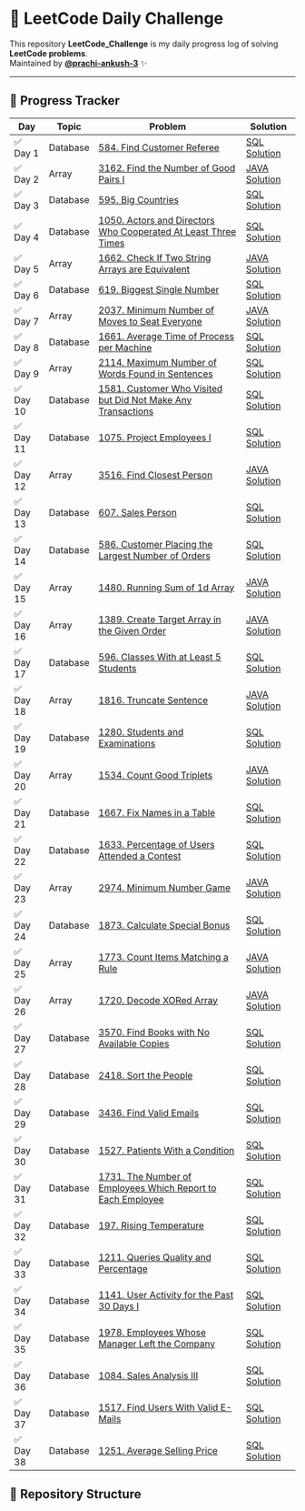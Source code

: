# 🚀 LeetCode Daily Challenge  

This repository **LeetCode_Challenge** is my daily progress log of solving **LeetCode problems**.  
Maintained by **[@prachi-ankush-3](https://github.com/prachi-ankush-3)** ✨  

---

## 📅 Progress Tracker  

| Day | Topic | Problem | Solution |
|-----|-------|---------|----------|
| ✅ Day 1 | Database | [584. Find Customer Referee](https://leetcode.com/problems/find-customer-referee/) | [SQL Solution](./584_FindCustomerReferee.sql) |
| ✅ Day 2 | Array | [3162. Find the Number of Good Pairs I ](https://leetcode.com/problems/find-the-number-of-good-pairs-i?envType=problem-list-v2&envId=array) | [JAVA Solution](https://github.com/prachi-ankush-3/LeetCode_Challenge/blob/main/3162.%20Find%20the%20Number%20of%20Good%20Pairs%20I.) |
| ✅ Day 3 | Database | [595. Big Countries](https://leetcode.com/problems/big-countries?envType=problem-list-v2&envId=database) | [SQL Solution](https://github.com/prachi-ankush-3/LeetCode_Challenge/blob/main/595.%20Big%20Countries.sql) |
| ✅ Day 4 | Database | [1050. Actors and Directors Who Cooperated At Least Three Times](https://leetcode.com/problems/actors-and-directors-who-cooperated-at-least-three-times?envType=problem-list-v2&envId=database) | [SQL Solution](https://github.com/prachi-ankush-3/LeetCode_Challenge/blob/main/1050._Actors%20and%20Directors%20Who%20Cooperated%20At%20Least%20Three%20Times) |
| ✅ Day 5 | Array | [1662. Check If Two String Arrays are Equivalent](https://leetcode.com/problems/check-if-two-string-arrays-are-equivalent?envType=problem-list-v2&envId=array)| [JAVA Solution](https://github.com/prachi-ankush-3/LeetCode_Challenge/blob/main/1662_Check%20If%20Two%20String%20Arrays%20are%20Equivalent) |
| ✅ Day 6 | Database | [619. Biggest Single Number](https://leetcode.com/problems/biggest-single-number?envType=problem-list-v2&envId=database) | [SQL Solution](https://github.com/prachi-ankush-3/LeetCode_Challenge/blob/2c30b434115c46ff15acc41e449bdc0486303a97/619.%20Biggest%20Single%20Number) |
| ✅ Day 7 | Array | [2037. Minimum Number of Moves to Seat Everyone](https://leetcode.com/problems/minimum-number-of-moves-to-seat-everyone?envType=problem-list-v2&envId=array) | [JAVA Solution](https://github.com/prachi-ankush-3/LeetCode_Challenge/blob/258458ba8f3dcf1480fd8c56a7fa5ec8c2184211/2037_%20Minimum%20Number%20of%20Moves%20to%20Seat%20Everyone) |
| ✅ Day 8 | Database | [1661. Average Time of Process per Machine](https://leetcode.com/problems/average-time-of-process-per-machine) | [SQL Solution](https://github.com/prachi-ankush-3/LeetCode_Challenge/blob/cbd73d8283198e622865c97f387773fca5df24bd/1661_Average%20Time%20of%20Process%20per%20Machine) |
| ✅ Day 9 | Array | [2114. Maximum Number of Words Found in Sentences](https://leetcode.com/problems/maximum-number-of-words-found-in-sentences?envType=problem-list-v2&envId=array) | [SQL Solution](https://github.com/prachi-ankush-3/LeetCode_Challenge/blob/c7d7f25d1099ad5067b7f049cccdab3675b806fb/2114_Maximum%20Number%20of%20Words%20Found%20in%20Sentences) |
| ✅ Day 10 | Database | [1581. Customer Who Visited but Did Not Make Any Transactions](https://leetcode.com/problems/customer-who-visited-but-did-not-make-any-transactions?envType=problem-list-v2&envId=database) | [SQL Solution](https://github.com/prachi-ankush-3/LeetCode_Challenge/blob/ef91a4bd340a2f967522d2f39f927b4e87aac81f/1581_Customer%20Who%20Visited%20but%20Did%20Not%20Make%20Any%20Transactions) |
| ✅ Day 11 | Database | [1075. Project Employees I](https://leetcode.com/problems/project-employees-i) | [SQL Solution](https://github.com/prachi-ankush-3/LeetCode_Challenge/blob/e9575baa9c520e8e5e44ccacdf46c740ebebae5e/1075_Project%20Employees%20I) |
| ✅ Day 12 | Array | [3516. Find Closest Person](https://leetcode.com/problems/find-closest-person) | [JAVA Solution](https://github.com/prachi-ankush-3/LeetCode_Challenge/blob/6c7b70ff2966318e39405dc38e88552a76e6f9b4/3516_Find%20Closest%20Person) |
| ✅ Day 13 | Database | [607. Sales Person](https://leetcode.com/problems/sales-person?envType=problem-list-v2&envId=database) | [SQL Solution]( https://github.com/prachi-ankush-3/LeetCode_Challenge/blob/bd048e98135562010f578e461098bcb7142ce811/607_%20Sales%20Person) |
| ✅ Day 14 | Database | [586. Customer Placing the Largest Number of Orders](https://leetcode.com/problems/customer-placing-the-largest-number-of-orders?envType=problem-list-v2&envId=database) | [SQL Solution](https://github.com/prachi-ankush-3/LeetCode_Challenge/blob/d6786c247aeb2a0aa30eeb04e441044ed4ff1a4f/586_Customer%20Placing%20the%20Largest%20Number%20of%20Orders) |
| ✅ Day 15 | Array | [1480. Running Sum of 1d Array](https://leetcode.com/problems/running-sum-of-1d-array?envType=problem-list-v2&envId=array) | [JAVA Solution](https://github.com/prachi-ankush-3/LeetCode_Challenge/blob/9fdf371033d114748222633505bbf27a33f264ca/1480_Running%20Sum%20of%201d%20Array) |
| ✅ Day 16 | Array | [1389. Create Target Array in the Given Order](https://leetcode.com/problems/create-target-array-in-the-given-order?envType=problem-list-v2&envId=array) | [JAVA Solution](https://github.com/prachi-ankush-3/LeetCode_Challenge/blob/41539242463552442b3894b7a5f923a1a2004a32/1389_Create%20Target%20Array%20in%20the%20Given%20Order) |
| ✅ Day 17 | Database | [596. Classes With at Least 5 Students](https://leetcode.com/problems/classes-with-at-least-5-students?envType=problem-list-v2&envId=database) | [SQL Solution](https://github.com/prachi-ankush-3/LeetCode_Challenge/blob/4948f974b02abb67a048ef8677a5c2e967020729/596_Classes%20With%20at%20Least%205%20Students) |
| ✅ Day 18 | Array | [1816. Truncate Sentence](https://leetcode.com/problems/truncate-sentence?envType=problem-list-v2&envId=array) | [JAVA Solution](https://github.com/prachi-ankush-3/LeetCode_Challenge/blob/966a365b4bf3daa8c18e66e77766e9f3ccad00ff/1816_Truncate%20Sentence) |
| ✅ Day 19 | Database | [1280. Students and Examinations](https://leetcode.com/problems/students-and-examinations?envType=problem-list-v2&envId=database) | [SQL Solution](https://github.com/prachi-ankush-3/LeetCode_Challenge/blob/17ca2d5db90151babb3f701e0dadc655d9c7870b/1280_Students%20and%20Examinationsl) |
| ✅ Day 20 | Array | [1534. Count Good Triplets](https://leetcode.com/problems/count-good-triplets?envType=problem-list-v2&envId=array) | [JAVA Solution](https://github.com/prachi-ankush-3/LeetCode_Challenge/blob/6e805d3dcf7333490f7d68b132d7596d464f7c57/1534_Count%20Good%20Triplets) |
| ✅ Day 21 | Database | [1667. Fix Names in a Table](https://leetcode.com/problems/fix-names-in-a-table?envType=problem-list-v2&envId=database) | [SQL Solution](https://github.com/prachi-ankush-3/LeetCode_Challenge/blob/e3c38ab31ac557e79b72dd3ccbb2b29749cedd4f/1667_Fix%20Names%20in%20a%20Table) |
| ✅ Day 22 | Database | [1633. Percentage of Users Attended a Contest](https://leetcode.com/problems/percentage-of-users-attended-a-contest) | [SQL Solution](https://github.com/prachi-ankush-3/LeetCode_Challenge/blob/40ab23337740f3db2a5e7b42eee21a7c41c1edd5/1633_Percentage%20of%20Users%20Attended%20a%20Contest) |
| ✅ Day 23 | Array | [2974. Minimum Number Game]( https://leetcode.com/problems/minimum-number-game?envType=problem-list-v2&envId=array) | [JAVA Solution](https://github.com/prachi-ankush-3/LeetCode_Challenge/blob/9c1d14be92bf0b04a4a9d17041d19aba05f363fa/2974_Minimum%20Number%20Game) |
| ✅ Day 24 | Database | [1873. Calculate Special Bonus](https://leetcode.com/problems/calculate-special-bonus?envType=problem-list-v2&envId=database) | [SQL Solution](https://github.com/prachi-ankush-3/LeetCode_Challenge/blob/184acb4ea4c7db842475e95ce0c0f6a734c78c25/1873_Calculate%20Special%20Bonus) |
| ✅ Day 25 | Array | [1773. Count Items Matching a Rule](https://leetcode.com/problems/count-items-matching-a-rule?envType=problem-list-v2&envId=array) | [JAVA Solution](https://github.com/prachi-ankush-3/LeetCode_Challenge/blob/2aed71970a808017db306de1ab85b8b0e476ab58/1773_Count%20Items%20Matching%20a%20Rul) |
| ✅ Day 26 | Array | [1720. Decode XORed Array](https://leetcode.com/problems/decode-xored-array?envType=problem-list-v2&envId=array) | [JAVA Solution](https://github.com/prachi-ankush-3/LeetCode_Challenge/blob/22659371f06419d97c8bbde95365cfbc1fe24345/1720_Decode%20XORed%20Array) |
| ✅ Day 27 | Database | [3570. Find Books with No Available Copies](https://leetcode.com/problems/find-books-with-no-available-copies?envType=problem-list-v2&envId=database) | [SQL Solution](https://github.com/prachi-ankush-3/LeetCode_Challenge/blob/3293409f32ef8b8236a3c222a54ad059f30c70d4/3570_Find%20Books%20with%20No%20Available%20Copies) |
| ✅ Day 28 | Database | [2418. Sort the People](https://leetcode.com/problems/sort-the-people?envType=problem-list-v2&envId=array) | [SQL Solution](https://github.com/prachi-ankush-3/LeetCode_Challenge/blob/29dbf09202881421117781bf410deceabe77bbb2/2418_Sort%20the%20People) 
| ✅ Day 29 | Database | [3436. Find Valid Emails](https://leetcode.com/problems/find-valid-emails) | [SQL Solution](https://github.com/prachi-ankush-3/LeetCode_Challenge/blob/f5f193135f8a7eda248a5622b595f1b146130924/3436_Find%20Valid%20Emails) |
| ✅ Day 30 | Database | [1527. Patients With a Condition](https://leetcode.com/problems/patients-with-a-condition) | [SQL Solution](https://github.com/prachi-ankush-3/LeetCode_Challenge/blob/decda0b500a2cd53211bf3e3c5c0bc9f736b670f/1527_Patients%20With%20a%20Condition) |
| ✅ Day 31 | Database | [1731. The Number of Employees Which Report to Each Employee](https://leetcode.com/problems/the-number-of-employees-which-report-to-each-employee?envType=problem-list-v2&envId=database) | [SQL Solution](https://github.com/prachi-ankush-3/LeetCode_Challenge/blob/f5df948eefaf81cebc92572c6da413c8a09624dc/1731_The%20Number%20of%20Employees%20Which%20Report%20to%20Each%20Employee) |
| ✅ Day 32 | Database | [197. Rising Temperature](https://leetcode.com/problems/rising-temperature?envType=problem-list-v2&envId=database) | [SQL Solution](https://github.com/prachi-ankush-3/LeetCode_Challenge/blob/25ac529e42aa9319860a120a66804e7f8a0b9b94/197_Rising%20Temperature) |
| ✅ Day 33 | Database | [1211. Queries Quality and Percentage](https://leetcode.com/problems/queries-quality-and-percentage?envType=problem-list-v2&envId=database) | [SQL Solution](https://github.com/prachi-ankush-3/LeetCode_Challenge/blob/2b44b47525fc4c9d869cfe4d7ad1112b79f3b393/1211_Queries%20Quality%20and%20Percentage) |
| ✅ Day 34 | Database | [1141. User Activity for the Past 30 Days I](https://leetcode.com/problems/user-activity-for-the-past-30-days-i?envType=problem-list-v2&envId=database) | [SQL Solution](https://github.com/prachi-ankush-3/LeetCode_Challenge/blob/f7b5c2dbaf0344d3456a70782d19751271156898/1141_User%20Activity%20for%20the%20Past%2030%20Days%20I) |
| ✅ Day 35 | Database | [1978. Employees Whose Manager Left the Company](https://leetcode.com/problems/employees-whose-manager-left-the-company?envType=problem-list-v2&envId=database) | [SQL Solution](https://github.com/prachi-ankush-3/LeetCode_Challenge/blob/063a7b38f4d66409ae206b90d84ee9f498ba2189/1978_Employees%20Whose%20Manager%20Left%20the%20Company) |
| ✅ Day 36 | Database | [1084. Sales Analysis III](https://leetcode.com/problems/sales-analysis-iii?envType=problem-list-v2&envId=database) | [SQL Solution](https://github.com/prachi-ankush-3/LeetCode_Challenge/blob/38b8348f0d71fcec59a6f1a4c48b1f52e8c15cd4/1084_Sales%20Analysis%20III) |
| ✅ Day 37 | Database | [1517. Find Users With Valid E-Mails](https://leetcode.com/problems/find-users-with-valid-e-mails?envType=problem-list-v2&envId=database) | [SQL Solution](https://github.com/prachi-ankush-3/LeetCode_Challenge/blob/a3889be97aecd5bf32f0bb87851144168e08f8dd/1517_Find%20Users%20With%20Valid%20E-Mails) |
| ✅ Day 38 | Database | [1251. Average Selling Price](https://leetcode.com/problems/average-selling-price?envType=problem-list-v2&envId=database) | [SQL Solution](https://github.com/prachi-ankush-3/LeetCode_Challenge/blob/742fac50f48746be271418bd414b418432b8e78b/1251_Average%20Selling%20Price) |

## 📂 Repository Structure  

